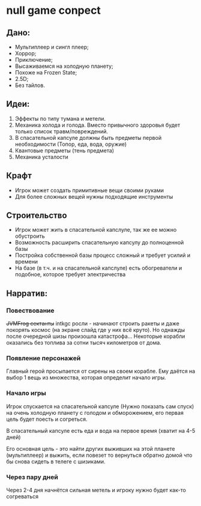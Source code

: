 # null game conpect

## Дано:
- Мультиплеер и сингл плеер;
- Хоррор;
- Приключение;
- Высаживаемся на холодную планету;
- Похоже на Frozen State;
- 2.5D;
- Без тайлов.

## Идеи:   
  1. Эффекты по типу тумана и метели.
  2. Механика холода и голода. Вместо привычного здоровья будет только список травм/повреждений.
  3. В спасательной капсуле должны быть предметы первой необходимости (Топор, еда, вода, оружие)
  4. Квантовые предметы (тень предмета)
  5. Механика усталости

## Крафт
- Игрок может создать примитивные вещи своими руками
- Для более сложных вещей нужны подходящие инструменты

## Строительство
- Игрок может жить в спасательной капслуле, так же ее можно обустроить
- Возможность расширить спасательную капсулу до полноценной базы
- Постройка собственной базы процесс сложный и требует усилий и времени
- На базе (в т.ч. и на спасательной капслуле) есть обогреватели и подобное, которое требует электричества

## Нарратив: 

### Повествование

~~JVMFrog сектанты~~ intkgc росли - начинают строить ракеты и даже покорять космос (на экране слайд где у них всё круто). Но однажды после очередной шизы произошла катастрофа... Некоторые корабли оказались без топлива за сотни тысяч километров от дома.

### Появление персонажей

Главный герой просыпается от сирены на своем корабле. Ему даётся на выбор 1 вещь из множества, которая определит начало игры.

### Начало игры

Игрок спускается на спасательной капсуле (Нужно показать сам спуск) на очень холодную планету с голодом и обморожением, его первая цель будет поесть и согреться.

В спасательный капсуле есть еда и вода на первое время (хватит на 4-5 дней)

Его основная цель - это найти других выживших на этой планете (мультиплеер) и выжить, если повезет то вернуться обратно домой что бы снова сидеть в телеге с шизиками.

### Через пару дней
Через 2-4 дня начнётся сильная метель и игроку нужно будет как-то согреваться

